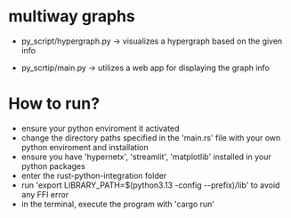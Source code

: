 # multiway graphs

- py_script/hypergraph.py -> visualizes a hypergraph based on the given info

- py_scrtip/main.py -> utilizes a web app for displaying the graph info

# How to run?

- ensure your python enviroment it activated
- change the directory paths specified in the 'main.rs' file with your own python enviroment and installation
- ensure you have 'hypernetx', 'streamlit', 'matplotlib' installed in your python packages
- enter the rust-python-integration folder
- run 'export LIBRARY_PATH=$(python3.13 -config --prefix)/lib' to avoid any FFI error
- in the terminal, execute the program with 'cargo run'
